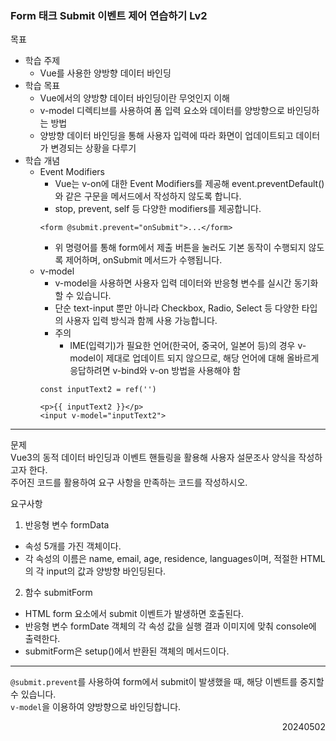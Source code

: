### Form 태크 Submit 이벤트 제어 연습하기 Lv2
목표  
- 학습 주제
  - Vue를 사용한 양방향 데이터 바인딩
- 학습 목표
  - Vue에서의 양방향 데이터 바인딩이란 무엇인지 이해
  - v-model 디렉티브를 사용하여 폼 입력 요소와 데이터를 양방향으로 바인딩하는 방법
  - 양방향 데이터 바인딩을 통해 사용자 입력에 따라 화면이 업데이트되고 데이터가 변경되는 상황을 다루기
- 학습 개념
  - Event Modifiers
    - Vue는 v-on에 대한 Event Modifiers를 제공해 event.preventDefault()와 같은 구문을 메서드에서 작성하지 않도록 합니다.
    - stop, prevent, self 등 다양한 modifiers를 제공합니다.
    ```
    <form @submit.prevent="onSubmit">...</form>
    ```
    - 위 명령어를 통해 form에서 제출 버튼을 눌러도 기본 동작이 수행되지 않도록 제어하며, onSubmit 메서드가 수행됩니다.
  - v-model
    - v-model을 사용하면 사용자 입력 데이터와 반응형 변수를 실시간 동기화할 수 있습니다.
    - 단순 text-input 뿐만 아니라 Checkbox, Radio, Select 등 다양한 타입의 사용자 입력 방식과 함께 사용 가능합니다.
    - 주의
      - IME(입력기)가 필요한 언어(한국어, 중국어, 일본어 등)의 경우 v-model이 제대로 업데이트 되지 않으므로, 해당 언어에 대해 올바르게 응답하려면 v-bind와 v-on 방법을 사용해야 함
    ```
    const inputText2 = ref('')

    <p>{{ inputText2 }}</p>
    <input v-model="inputText2">
    ```
---
문제  
Vue3의 동적 데이터 바인딩과 이벤트 핸들링을 활용해 사용자 설문조사 양식을 작성하고자 한다.  
주어진 코드를 활용하여 요구 사항을 만족하는 코드를 작성하시오.  

요구사항
1. 반응형 변수 formData
  - 속성 5개를 가진 객체이다.
  - 각 속성의 이름은 name, email, age, residence, languages이며, 적절한 HTML의 각 input의 값과 양방향 바인딩된다.
2. 함수 submitForm
  - HTML form 요소에서 submit 이벤트가 발생하면 호출된다.
  - 반응형 변수 formDate 객체의 각 속성 값을 실행 결과 이미지에 맞춰 console에 출력한다.  
  - submitForm은 setup()에서 반환된 객체의 메서드이다.
---
`@submit.prevent`를 사용하여 form에서 submit이 발생했을 때, 해당 이벤트를 중지할 수 있습니다.  
`v-model`을 이용하여 양방향으로 바인딩합니다.
<div style="text-align: right">20240502</div>